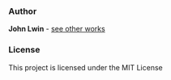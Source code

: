 ### Author 
**John Lwin** - [see other works](https://www.johnlwin.info)

### License

This project is licensed under the MIT License
